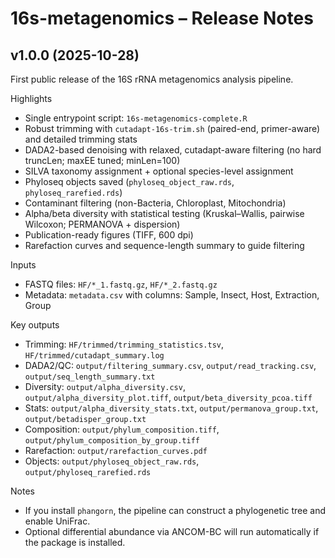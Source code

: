# 16s-metagenomics – Release Notes

## v1.0.0 (2025-10-28)

First public release of the 16S rRNA metagenomics analysis pipeline.

Highlights
- Single entrypoint script: `16s-metagenomics-complete.R`
- Robust trimming with `cutadapt-16s-trim.sh` (paired-end, primer-aware) and detailed trimming stats
- DADA2-based denoising with relaxed, cutadapt-aware filtering (no hard truncLen; maxEE tuned; minLen=100)
- SILVA taxonomy assignment + optional species-level assignment
- Phyloseq objects saved (`phyloseq_object_raw.rds`, `phyloseq_rarefied.rds`)
- Contaminant filtering (non-Bacteria, Chloroplast, Mitochondria)
- Alpha/beta diversity with statistical testing (Kruskal–Wallis, pairwise Wilcoxon; PERMANOVA + dispersion)
- Publication-ready figures (TIFF, 600 dpi)
- Rarefaction curves and sequence-length summary to guide filtering

Inputs
- FASTQ files: `HF/*_1.fastq.gz`, `HF/*_2.fastq.gz`
- Metadata: `metadata.csv` with columns: Sample, Insect, Host, Extraction, Group

Key outputs
- Trimming: `HF/trimmed/trimming_statistics.tsv`, `HF/trimmed/cutadapt_summary.log`
- DADA2/QC: `output/filtering_summary.csv`, `output/read_tracking.csv`, `output/seq_length_summary.txt`
- Diversity: `output/alpha_diversity.csv`, `output/alpha_diversity_plot.tiff`, `output/beta_diversity_pcoa.tiff`
- Stats: `output/alpha_diversity_stats.txt`, `output/permanova_group.txt`, `output/betadisper_group.txt`
- Composition: `output/phylum_composition.tiff`, `output/phylum_composition_by_group.tiff`
- Rarefaction: `output/rarefaction_curves.pdf`
- Objects: `output/phyloseq_object_raw.rds`, `output/phyloseq_rarefied.rds`

Notes
- If you install `phangorn`, the pipeline can construct a phylogenetic tree and enable UniFrac.
- Optional differential abundance via ANCOM-BC will run automatically if the package is installed.
